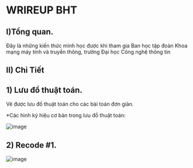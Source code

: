 # **WRIREUP BHT**
## I)Tổng quan.
  Đây là những kiến thức mình học được khi tham gia Ban học tập đoàn Khoa mạng máy tính và truyền thông, trường Đại học Công nghệ thông tin</p>
## II) Chi Tiết
## 1) Lưu đồ thuật toán.
Vẽ được lưu đồ thuật toán cho các bài toán đơn giản.</p>
*Các hình ký hiệu cơ bản trong lưu đồ thuật toán: </p>
![image](https://user-images.githubusercontent.com/93419631/139904793-1729bbbc-a3ef-452e-8934-f5229cfda0ae.png)</p>
## 2) Recode #1.
  ![image](https://user-images.githubusercontent.com/93419631/139905083-51da9c84-73fd-4fcf-a030-90085d883e7d.png)



